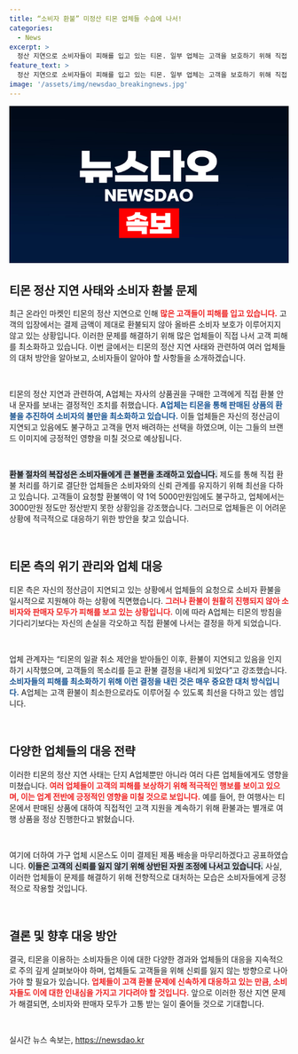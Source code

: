 ```yaml
---
title: “소비자 환불” 미정산 티몬 업체들 수습에 나서!
categories:
  - News
excerpt: >
  정산 지연으로 소비자들이 피해를 입고 있는 티몬. 일부 업체는 고객을 보호하기 위해 직접 환불에 나섰고, 티몬 측은 환불 문제 해결에 손 놓고 있어 논란이 가중되고 있다. 과연 티몬은 이 위기를 극복할 수 있을까?
feature_text: >
  정산 지연으로 소비자들이 피해를 입고 있는 티몬. 일부 업체는 고객을 보호하기 위해 직접 환불에 나섰고, 티몬 측은 환불 문제 해결에 손 놓고 있어 논란이 가중되고 있다. 과연 티몬은 이 위기를 극복할 수 있을까?
image: '/assets/img/newsdao_breakingnews.jpg'
---
```


<p><img src="/assets/img/newsdao_breakingnews.jpg" alt="flaretime 속보" /></p>

<h2 data-ke-size="size26">티몬 정산 지연 사태와 소비자 환불 문제</h2>

<p data-ke-size="size16">최근 온라인 마켓인 티몬의 정산 지연으로 인해 <b><span style="color: #ee2323;">많은 고객들이 피해를 입고 있습니다.</span></b> 고객의 입장에서는 결제 금액이 제대로 환불되지 않아 올바른 소비자 보호가 이루어지지 않고 있는 상황입니다. 이러한 문제를 해결하기 위해 많은 업체들이 직접 나서 고객 피해를 최소화하고 있습니다. 이번 글에서는 티몬의 정산 지연 사태와 관련하여 여러 업체들의 대처 방안을 알아보고, 소비자들이 알아야 할 사항들을 소개하겠습니다.</p>

<p data-ke-size="size16">&nbsp;</p>

<p>티몬의 정산 지연과 관련하여, A업체는 자사의 상품권을 구매한 고객에게 직접 환불 안내 문자를 보내는 결정적인 조치를 취했습니다. <b><span style="color: #1a5490;">A업체는 티몬을 통해 판매된 상품의 환불을 추진하여 소비자의 불만을 최소화하고 있습니다.</span></b> 이들 업체들은 자신의 정산금이 지연되고 있음에도 불구하고 고객을 먼저 배려하는 선택을 하였으며, 이는 그들의 브랜드 이미지에 긍정적인 영향을 미칠 것으로 예상됩니다. </p>

<p data-ke-size="size16">&nbsp;</p>

<p><b><span style="background-color: #21538527;">환불 절차의 복잡성은 소비자들에게 큰 불편을 초래하고 있습니다.</span></b> 제도를 통해 직접 환불 처리를 하기로 결단한 업체들은 소비자와의 신뢰 관계를 유지하기 위해 최선을 다하고 있습니다. 고객들이 요청할 환불액이 약 1억 5000만원임에도 불구하고, 업체에서는 3000만원 정도만 정산받지 못한 상황임을 강조했습니다. 그러므로 업체들은 이 어려운 상황에 적극적으로 대응하기 위한 방안을 찾고 있습니다.</p>

<p data-ke-size="size16">&nbsp;</p>

<h2 data-ke-size="size26">티몬 측의 위기 관리와 업체 대응</h2>

<p data-ke-size="size16">티몬 측은 자신의 정산금이 지연되고 있는 상황에서 업체들의 요청으로 소비자 환불을 일시적으로 지원해야 하는 상황에 직면했습니다. <b><span style="color: #ee2323;">그러나 환불이 원활히 진행되지 않아 소비자와 판매자 모두가 피해를 보고 있는 상황입니다.</span></b> 이에 따라 A업체는 티몬의 방침을 기다리기보다는 자신의 손실을 각오하고 직접 환불에 나서는 결정을 하게 되었습니다.</p>

<p data-ke-size="size16">&nbsp;</p>

<p>업체 관계자는 “티몬의 일괄 취소 제안을 받아들인 이후, 환불이 지연되고 있음을 인지하기 시작했으며, 고객들의 목소리를 듣고 환불 결정을 내리게 되었다”고 강조했습니다. <b><span style="color: #1a5490;">소비자들의 피해를 최소화하기 위해 이런 결정을 내린 것은 매우 중요한 대처 방식입니다.</span></b> A업체는 고객 환불이 최소한으로라도 이루어질 수 있도록 최선을 다하고 있는 셈입니다.</p>

<p data-ke-size="size16">&nbsp;</p>

<h2 data-ke-size="size26">다양한 업체들의 대응 전략</h2>

<p data-ke-size="size16">이러한 티몬의 정산 지연 사태는 단지 A업체뿐만 아니라 여러 다른 업체들에게도 영향을 미쳤습니다. <b><span style="color: #ee2323;">여러 업체들이 고객의 피해를 보상하기 위해 적극적인 행보를 보이고 있으며, 이는 업계 전반에 긍정적인 영향을 미칠 것으로 보입니다.</span></b> 예를 들어, 한 여행사는 티몬에서 판매된 상품에 대하여 직접적인 고객 지원을 계속하기 위해 환불과는 별개로 여행 상품을 정상 진행한다고 밝혔습니다.</p>

<p data-ke-size="size16">&nbsp;</p>

<p>여기에 더하여 가구 업체 시몬스도 이미 결제된 제품 배송을 마무리하겠다고 공표하였습니다. <b><span style="background-color: #21538527;">이들은 고객의 신뢰를 잃지 않기 위해 상반된 자원 조정에 나서고 있습니다.</span></b> 사실, 이러한 업체들이 문제를 해결하기 위해 전향적으로 대처하는 모습은 소비자들에게 긍정적으로 작용할 것입니다. </p>

<p data-ke-size="size16">&nbsp;</p>

<h2 data-ke-size="size26">결론 및 향후 대응 방안</h2>

<p data-ke-size="size16">결국, 티몬을 이용하는 소비자들은 이에 대한 다양한 경과와 업체들의 대응을 지속적으로 주의 깊게 살펴보아야 하며, 업체들도 고객들을 위해 신뢰를 잃지 않는 방향으로 나아가야 할 필요가 있습니다. <b><span style="color: #ee2323;">업체들이 고객 환불 문제에 신속하게 대응하고 있는 만큼, 소비자들도 이에 대한 인내심을 가지고 기다려야 할 것입니다.</span></b> 앞으로 이러한 정산 지연 문제가 해결되면, 소비자와 판매자 모두가 고통 받는 일이 줄어들 것으로 기대합니다.</p>

<p data-ke-size="size16">&nbsp;</p>
실시간 뉴스 속보는, <a href="https://newsdao.kr" rel="dofollow">https://newsdao.kr</a>


